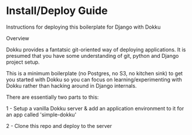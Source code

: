 # Install/Deploy Guide

Instructions for deploying this boilerplate for Django with Dokku

Overview

Dokku provides a fantatsic git-oriented way of deploying applications. It is presumed that you have
some understanding of git, python and Django project setup.

This is a minimum boilerplate (no Postgres, no S3, no kitchen sink) to get you started with Dokku so you can focus
on learning/experimenting with Dokku rather than hacking around in Django internals.

There are essentially two parts to this:

1 - Setup a vanilla Dokku server & add an application environment to it for an app called 'simple-dokku'

2 - Clone this repo and deploy to the server



